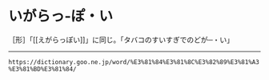 # いがらっ‐ぽ・い
［形］「[[えがらっぽい]]」に同じ。「タバコのすいすぎでのどが─・い」

---
`https://dictionary.goo.ne.jp/word/%E3%81%84%E3%81%8C%E3%82%89%E3%81%A3%E3%81%BD%E3%81%84/`